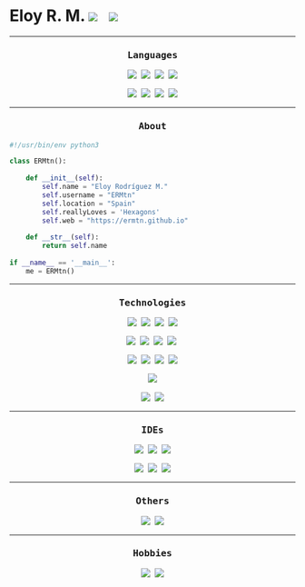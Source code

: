 <h1>
    Eloy R. M.
    <span>
        <img src="https://img.shields.io/badge/Junior-Developer-lightgrey?style=for-the-badge"> &nbsp;
        <a href="https://www.linkedin.com/in/eloy-rodr%C3%ADguez-mart%C3%ADn-838509189/">
            <img src="https://img.shields.io/badge/-Linkedin-0a66c2?style=for-the-badge&logo=linkedin&logoColor=0a66c2&labelColor=282828">
        </a>
    </span>
</h1>

---
<h3 align="center" style="font-family: monospace;">Languages</h3>
<div>
    <div align="center">
        <img src="https://img.shields.io/badge/-Python-14354C?style=for-the-badge&logo=python&logoColor=white&labelColor=282828">&nbsp;
        <img src="https://img.shields.io/badge/-JavaScript-F7DF1E?style=for-the-badge&logo=javascript&logoColor=F7DF1E&labelColor=282828">&nbsp;
        <img src="https://img.shields.io/badge/-HTML5-E34F26?style=for-the-badge&logo=html5&logoColor=E34F26&labelColor=282828">&nbsp;
        <img src="https://img.shields.io/badge/-CSS3-1572B6?style=for-the-badge&logo=css3&logoColor=1572B6&labelColor=282828">
        <p></p>
        <img src="https://img.shields.io/badge/-JAVA-ED8B00?style=for-the-badge&logo=java&logoColor=ED8B00&labelColor=282828">&nbsp;
        <img src="https://img.shields.io/badge/-Kotlin-0095D5?style=for-the-badge&logo=kotlin&logoColor=0095D5&labelColor=282828">&nbsp;
        <img src="https://img.shields.io/badge/-C%20Sharp-682876?style=for-the-badge&logo=csharp&logoColor=682876&labelColor=282828">&nbsp;
        <img src="https://img.shields.io/badge/-PHP-777BB4?style=for-the-badge&logo=php&logoColor=777BB4&labelColor=282828">
    </div>
</div>

---
<h3 align="center" style="font-family: monospace;">About</h3>

```python
#!/usr/bin/env python3

class ERMtn():
    
    def __init__(self):
        self.name = "Eloy Rodríguez M."
        self.username = "ERMtn"
        self.location = "Spain"
        self.reallyLoves = 'Hexagons'
        self.web = "https://ermtn.github.io"
  
    def __str__(self):
        return self.name
  
if __name__ == '__main__':
    me = ERMtn()
```
---
<h3 align="center" style="font-family: monospace;">Technologies</h3>
<div align="center">
    <img src="https://img.shields.io/badge/Node-339933?style=for-the-badge&logo=Node.js&logoColor=339933&labelColor=282828">&nbsp;
    <img src="https://img.shields.io/badge/-Express-3178C6?style=for-the-badge&logo=node.js&logoColor=3178C6&labelColor=282828">&nbsp;
    <img src="https://img.shields.io/badge/-Spring-6DB33F?style=for-the-badge&logo=spring&logoColor=6DB33F&labelColor=282828">&nbsp;
    <img src="https://img.shields.io/badge/-Spring%20Boot-6DB33F?style=for-the-badge&logo=springboot&logoColor=6DB33F&labelColor=282828">
    <p></p>
    <img src="https://img.shields.io/badge/-MongoDB-47A248?style=for-the-badge&logo=mongodb&logoColor=47A248&labelColor=282828">&nbsp;
    <img src="https://img.shields.io/badge/-MySQL-046d8a?style=for-the-badge&logo=mysql&logoColor=046d8a&labelColor=282828">&nbsp;
    <img src="https://img.shields.io/badge/-Git-f05032?style=for-the-badge&logo=git&%20studio&logoColor=f05032&labelColor=282828">&nbsp;
    <img src="https://img.shields.io/badge/-Android%20studio-3DDC84?style=for-the-badge&logo=android%20studio&logoColor=3DDC84&labelColor=282828">&nbsp;
    <p></p>
     <img src="https://img.shields.io/badge/-SQLite-00577d?style=for-the-badge&logo=sqlite&%20studio&logoColor=00577d&labelColor=282828">&nbsp;
    <img src="https://img.shields.io/badge/-Angular-a6120d?style=for-the-badge&logo=angular&logoColor=a6120d&labelColor=282828">&nbsp;
    <img src="https://img.shields.io/badge/-TailWind%20CSS-3178C6?style=for-the-badge&logo=tailwindcss&logoColor=3178C6&labelColor=282828">&nbsp;
    <img src="https://img.shields.io/badge/-Bootstrap-7952B3?style=for-the-badge&logo=bootstrap&logoColor=7952B3&labelColor=282828">
    <p></p>
    <img src="https://img.shields.io/badge/-Docker-2496ED?style=for-the-badge&logo=docker&logoColor=2496ED&labelColor=282828">
</div>
<br>
<div align="center">
    <img src="https://img.shields.io/badge/Windows-007bd6?style=for-the-badge&logo=windows&logoColor=007bd6&labelColor=282828">&nbsp;
    <img src="https://img.shields.io/badge/Linux-fcc624?style=for-the-badge&logo=linux&logoColor=fcc624&labelColor=282828">
</div>

---
<h3 align="center" style="font-family: monospace;">IDEs</h3>
<div align="center">
    <img src="https://img.shields.io/badge/PyCharm-black.svg?&style=for-the-badge&logo=PyCharm&logoColor=black&labelColor=282828">&nbsp;
    <img src="https://img.shields.io/badge/Eclipse-525c86?style=for-the-badge&logo=eclipse&logoColor=525c86&labelColor=282828">&nbsp;
    <img src="https://img.shields.io/badge/Visual_Studio-5C2D91?style=for-the-badge&logo=visual%20studio&logoColor=5C2D91&labelColor=282828">
    <p></p>
    <img src="https://img.shields.io/badge/Visual_Studio_Code-0078D4?style=for-the-badge&logo=visual%20studio%20code&logoColor=0078D4&labelColor=282828">&nbsp;
    <img src="https://img.shields.io/badge/Notepad++-90E59A.svg?style=for-the-badge&logo=notepad%2B%2B&logoColor=90E59A&labelColor=282828">&nbsp;
    <img src="https://img.shields.io/badge/sublime_text-ff9800.svg?&style=for-the-badge&logo=sublime-text&logoColor=ff9800&labelColor=282828">
</div>

---
<h3 align="center" style="font-family: monospace;">Others</h3>
<div align="center">
    <img src="https://img.shields.io/badge/Photoshop-31a8ff.svg?&style=for-the-badge&logo=adobe%20photoshop&logoColor=31a8ff&labelColor=282828">&nbsp;
    <img src="https://img.shields.io/badge/Fusion%20360-b86a18?style=for-the-badge&logo=autodesk&logoColor=b86a18&labelColor=282828">
</div>

---
<h3 align="center" style="font-family: monospace;">Hobbies</h3>
<div align="center">
    <img src="https://img.shields.io/badge/-Arduino-00979D?style=for-the-badge&logo=Arduino&logoColor=00979D&labelColor=282828">&nbsp;
    <img src="https://img.shields.io/badge/-Raspberry%20Pi-A22846?style=for-the-badge&logo=Arduino&logoColor=A22846&labelColor=282828">
</div>
<br>

<br><br>


